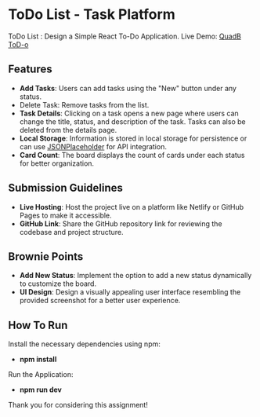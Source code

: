 # ToDo List - Task Platform
ToDo List : Design a Simple React To-Do Application.
Live Demo: <a href="https://quadb-assignment-snowy.vercel.app/" target="_blank">QuadB ToD-o</a>


## Features

- **Add Tasks**: Users can add tasks using the "New" button under any status.
- Delete Task: Remove tasks from the list.
- **Task Details**: Clicking on a task opens a new page where users can change the title, status, and description of the task. Tasks can also be deleted from the details page.
- **Local Storage**: Information is stored in local storage for persistence or can use [JSONPlaceholder](https://jsonplaceholder.typicode.com/) for API integration.
- **Card Count**: The board displays the count of cards under each status for better organization.

  
## Submission Guidelines

- **Live Hosting**: Host the project live on a platform like Netlify or GitHub Pages to make it accessible.
- **GitHub Link**: Share the GitHub repository link for reviewing the codebase and project structure.

## Brownie Points

- **Add New Status**: Implement the option to add a new status dynamically to customize the board.
- **UI Design**: Design a visually appealing user interface resembling the provided screenshot for a better user experience.

## How To Run

Install the necessary dependencies using npm:
- **npm install**
  
Run the Application:
- **npm run dev**


Thank you for considering this assignment! 
